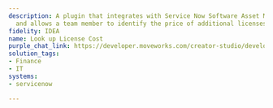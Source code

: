 ```yaml
---
description: A plugin that integrates with Service Now Software Asset Management (SAM)
  and allows a team member to identify the price of additional licenses.
fidelity: IDEA
name: Look up License Cost
purple_chat_link: https://developer.moveworks.com/creator-studio/developer-tools/purple-chat/?conversation=%7B%22startTimestamp%22%3A%2211%3A43+AM%22%2C%22messages%22%3A%5B%7B%22role%22%3A%22user%22%2C%22parts%22%3A%5B%7B%22richText%22%3A%22I+need+the+price+for+additional+Sketch+licenses.%22%7D%5D%7D%2C%7B%22role%22%3A%22assistant%22%2C%22parts%22%3A%5B%7B%22reasoningSteps%22%3A%5B%7B%22status%22%3A%22success%22%2C%22richText%22%3A%22Queries+ServiceNow+SAM+for+Sketch+license+pricing+information.%22%7D%5D%7D%2C%7B%22richText%22%3A%22%3Cp%3EPlease+provide+the+number+of+licenses+you+need.%3Cbr%3E%3C%2Fp%3E%22%7D%5D%7D%2C%7B%22role%22%3A%22user%22%2C%22parts%22%3A%5B%7B%22richText%22%3A%22%3Cp%3E5+licenses%2C+please.%3Cbr%3E%3C%2Fp%3E%22%7D%5D%7D%2C%7B%22role%22%3A%22assistant%22%2C%22parts%22%3A%5B%7B%22reasoningSteps%22%3A%5B%7B%22status%22%3A%22success%22%2C%22richText%22%3A%22Calculates+the+cost+based+on+the+requested+number+of+licenses+using+ServiceNow+SAM.%22%7D%5D%7D%2C%7B%22richText%22%3A%22%3Cp%3EThe+total+cost+for+5+additional+Sketch+licenses+is+%24450.%3Cbr%3E%3C%2Fp%3E%22%7D%2C%7B%22richText%22%3A%22%3Cb%3E%3Cp%3ELicense+Details%3A%3Cbr%3E%3C%2Fp%3E%3C%2Fb%3E%3Cbr%3E%3Cp%3E%3Cb%3ESoftware%3A%3C%2Fb%3E+Sketch%3Cbr%3E%3Cb%3ELicenses%3A%3C%2Fb%3E+5%3Cbr%3E%3Cb%3ETotal+Cost%3A%3C%2Fb%3E+%24450%3Cbr%3E%3C%2Fp%3E%22%7D%2C%7B%22buttons%22%3A%5B%7B%22style%22%3A%22filled%22%2C%22buttonText%22%3A%22Proceed+with+Purchase%22%7D%2C%7B%22style%22%3A%22outlined%22%2C%22buttonText%22%3A%22Check+Another+Software%22%7D%2C%7B%22style%22%3A%22outlined%22%2C%22buttonText%22%3A%22Cancel%22%7D%5D%7D%5D%7D%5D%7D
solution_tags:
- Finance
- IT
systems:
- servicenow

---
```

